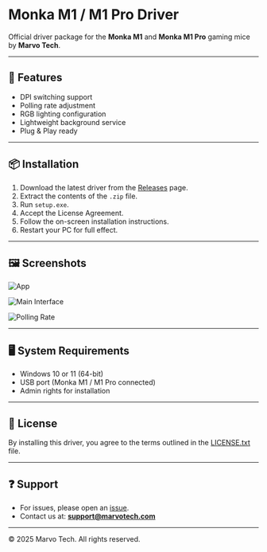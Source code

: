# Monka M1 / M1 Pro Driver

Official driver package for the **Monka M1** and **Monka M1 Pro** gaming mice by **Marvo Tech**.

---

## 🚀 Features

- DPI switching support  
- Polling rate adjustment  
- RGB lighting configuration  
- Lightweight background service  
- Plug & Play ready

---

## 📦 Installation

1. Download the latest driver from the [Releases](https://github.com/your-repo/releases) page.
2. Extract the contents of the `.zip` file.
3. Run `setup.exe`.
4. Accept the License Agreement.
5. Follow the on-screen installation instructions.
6. Restart your PC for full effect.

---

## 🖼 Screenshots

![App](https://i.ibb.co.com/yvJ4cqZ/Screenshot-2025-04-19-195732.png)


![Main Interface](https://i.ibb.co.com/Y7x9SyQN/Screenshot-2025-04-19-195825.png)


![Polling Rate](https://i.ibb.co.com/JWs8xP4C/Screenshot-2025-04-19-195759.png)

---

## 🖥 System Requirements

- Windows 10 or 11 (64-bit)
- USB port (Monka M1 / M1 Pro connected)
- Admin rights for installation

---

## 📜 License

By installing this driver, you agree to the terms outlined in the [LICENSE.txt](./Monka_M1_M1Pro_Driver_License.txt) file.

---

## ❓ Support

- For issues, please open an [issue](https://github.com/your-repo/issues).
- Contact us at: **support@marvotech.com**

---

© 2025 Marvo Tech. All rights reserved.
